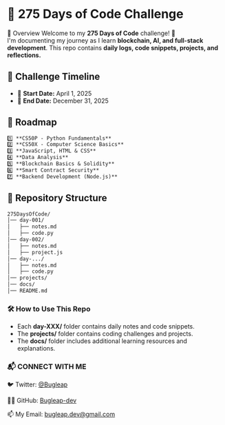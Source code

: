# 🚀 275 Days of Code Challenge
📌 Overview
Welcome to my **275 Days of Code** challenge! 🚀  
I'm documenting my journey as I learn **blockchain, AI, and full-stack development**. This repo contains **daily logs, code snippets, projects, and reflections.**
  
## 📅 Challenge Timeline  
- 📆 **Start Date:** April 1, 2025  
- 🏁 **End Date:** December 31, 2025  

## 📜 Roadmap  
```md
1️⃣ **CS50P - Python Fundamentals**  
2️⃣ **CS50X - Computer Science Basics**  
3️⃣ **JavaScript, HTML & CSS**  
4️⃣ **Data Analysis**  
5️⃣ **Blockchain Basics & Solidity**  
6️⃣ **Smart Contract Security**  
7️⃣ **Backend Development (Node.js)**  
```
## 📂 Repository Structure  
```bash
275DaysOfCode/
│── day-001/
│   ├── notes.md
│   ├── code.py
│── day-002/
│   ├── notes.md
│   ├── project.js
│── day-.../
│   ├── notes.md
│   ├── code.py
│── projects/
│── docs/
│── README.md
```

### **🛠️ How to Use This Repo**
- Each **day-XXX/** folder contains daily notes and code snippets.
- The **projects/** folder contains coding challenges and projects.
- The **docs/** folder includes additional learning resources and explanations.

### 📬 CONNECT WITH ME
🐦 Twitter: [@Bugleap](https://x.com/Bugleap)

👨‍💻 GitHub: [Bugleap-dev](https://github.com/Bugleap-dev/)

📫 My Email: [bugleap.dev@gmail.com](bugleap.dev@gmail.com)

